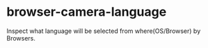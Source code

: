 # browser-camera-language
Inspect what language will be selected from where(OS/Browser) by Browsers.
